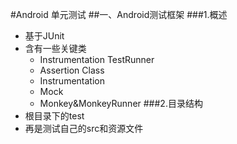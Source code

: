 #Android 单元测试
##一、Android测试框架
###1.概述
* 基于JUnit
* 含有一些关键类
	* Instrumentation TestRunner
	* Assertion Class
	* Instrumentation
	* Mock
	* Monkey&MonkeyRunner
###2.目录结构
* 根目录下的test
* 再是测试自己的src和资源文件